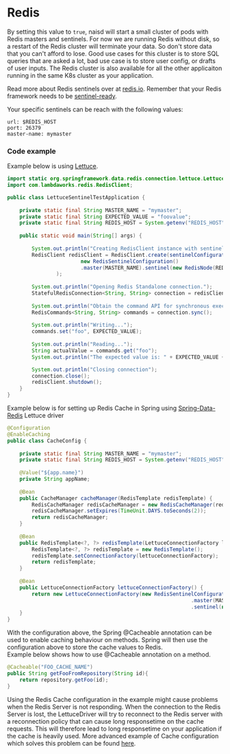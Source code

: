 Redis
=====

By setting this value to `true`, naisd will start a small cluster of pods with Redis masters and sentinels. For now we are running Redis without disk, so a restart of the Redis cluster will terminate your data. So don't store data that you can't afford to lose. Good use cases for this cluster is to store SQL queries that are asked a lot, bad use case is to store user config, or drafts of user inputs. The Redis cluster is also available for all the other applicaiton running in the same K8s cluster as your application.

Read more about Redis sentinels over at [redis.io](https://redis.io/topics/sentinel). Remember that your Redis framework needs to be [sentinel-ready](https://redis.io/topics/sentinel-clients).

Your specific sentinels can be reach with the following values:
```
url: $REDIS_HOST
port: 26379
master-name: mymaster
```


### Code example

Example below is using [Lettuce](https://github.com/lettuce-io/lettuce-core).

```java
import static org.springframework.data.redis.connection.lettuce.LettuceConverters.sentinelConfigurationToRedisURI;
import com.lambdaworks.redis.RedisClient;

public class LettuceSentinelTestApplication {
	
    private static final String MASTER_NAME = "mymaster";
    private static final String EXPECTED_VALUE = "foovalue";
    private static final String REDIS_HOST = System.getenv("REDIS_HOST");
    
    public static void main(String[] args) {
        
    	System.out.println("Creating RedisClient instance with sentinel connection");
        RedisClient redisClient = RedisClient.create(sentinelConfigurationToRedisURI(
                        new RedisSentinelConfiguration()
                        .master(MASTER_NAME).sentinel(new RedisNode(REDIS_HOST, 26379)))
                );
        
        System.out.println("Opening Redis Standalone connection.");
        StatefulRedisConnection<String, String> connection = redisClient.connect();
        
        System.out.println("Obtain the command API for synchronous execution");
        RedisCommands<String, String> commands = connection.sync();
        
        System.out.println("Writing...");
        commands.set("foo", EXPECTED_VALUE);
        
        System.out.println("Reading...");
        String actualValue = commands.get("foo");
        System.out.println("The expected value is: " + EXPECTED_VALUE + ". Actual value is: " + actualValue);

        System.out.println("Closing connection");
        connection.close();
        redisClient.shutdown();
    }
}
```

Example below is for setting up Redis Cache in Spring using [Spring-Data-Redis](https://projects.spring.io/spring-data-redis/) Lettuce driver

```java
@Configuration
@EnableCaching
public class CacheConfig {
	
    private static final String MASTER_NAME = "mymaster";
    private static final String REDIS_HOST = System.getenv("REDIS_HOST");
    
    @Value("${app.name}")
    private String appName;
    
    @Bean
    public CacheManager cacheManager(RedisTemplate redisTemplate) {
        RedisCacheManager redisCacheManager = new RedisCacheManager(redisTemplate);
        redisCacheManager.setExpires(TimeUnit.DAYS.toSeconds(2));
        return redisCacheManager;
    }
    
    @Bean
    public RedisTemplate<?, ?> redisTemplate(LettuceConnectionFactory lettuceConnectionFactory) {
        RedisTemplate<?, ?> redisTemplate = new RedisTemplate();
        redisTemplate.setConnectionFactory(lettuceConnectionFactory);
        return redisTemplate;
    }
    
    @Bean
    public LettuceConnectionFactory lettuceConnectionFactory() {
        return new LettuceConnectionFactory(new RedisSentinelConfiguration()
                                                            .master(MASTER_NAME)
                                                            .sentinel(new RedisNode(REDIS_HOST, 26379)));
    }
}
```

With the configuration above, the Spring @Cacheable annotation can be used to enable caching behaviour on methods. Spring will then use the configuration above to store the cache values to Redis. <br/>
Example below shows how to use @Cacheable annotation on a method.
```java
@Cacheable("FOO_CACHE_NAME")
public String getFooFromRepository(String id){
    return repository.getFoo(id);
}
```

Using the Redis Cache configuration in the example might cause problems when the Redis Server is not responding. When the connection to the Redis Server is lost, the LettuceDriver will try to reconnect to the Redis server with a reconnection policy that can cause long responsetime on the cache requests. This will therefore lead to long responsetime on your application if the cache is heavily used. More advanced example of Cache configuration which solves this problem can be found 
[here](https://gist.github.com/ugur93/4e047c03c0d152d245e391d70788829a).
